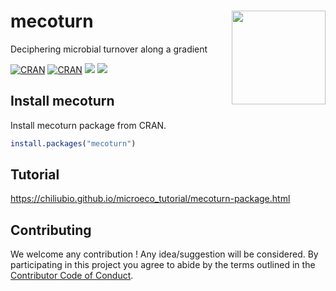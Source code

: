 # mecoturn <a href="https://chiliubio.github.io/microeco_tutorial/"><img src="https://user-images.githubusercontent.com/20815519/233940828-3a1678bc-5313-49ad-8ed5-9d50ac19d664.png" width=150 align="right" ></a>

Deciphering microbial turnover along a gradient

[![CRAN](https://www.r-pkg.org/badges/version/mecoturn)](https://cran.r-project.org/web/packages/mecoturn/index.html)
[![CRAN](https://cranlogs.r-pkg.org/badges/grand-total/mecoturn)](https://cran.r-project.org/web/packages/mecoturn/index.html)
![](https://img.shields.io/badge/Release-v0.1.0-blue.svg) ![](https://img.shields.io/badge/Test-v0.2.0-red.svg)


## Install mecoturn

Install mecoturn package from CRAN.

```r
install.packages("mecoturn")
```

## Tutorial

https://chiliubio.github.io/microeco_tutorial/mecoturn-package.html


## Contributing

We welcome any contribution \! 
Any idea/suggestion will be considered.
By participating in this project you agree to abide by the terms outlined in the [Contributor Code of Conduct](CONDUCT.md).
